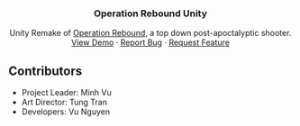 <!-- PROJECT LOGO -->
<p align="center">
  <h3 align="center">Operation Rebound Unity</h3>
  <p align="center">
    Unity Remake of <a href="https://github.com/minhd-vu/Operation-Rebound">Operation Rebound</a>, a top down post-apoctalyptic shooter.
    <br />
    <a href="https://minhd-vu.github.io/Operation-Rebound-Unity/index.html">View Demo</a>
    ·
    <a href="https://github.com/github_username/Operation-Rebound-Unity/issues">Report Bug</a>
    ·
    <a href="https://github.com/github_username/Operation-Rebound-Unity/issues">Request Feature</a>
  </p>
</p>

## Contributors
- Project Leader: Minh Vu
- Art Director: Tung Tran
- Developers: Vu Nguyen
